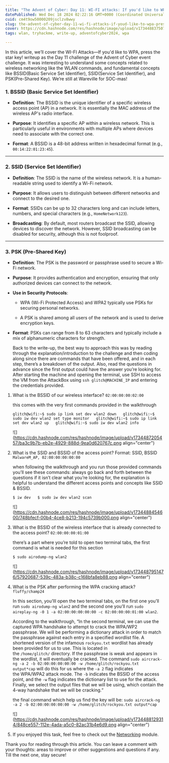 ```yaml
---
title: "The Advent of Cyber: Day 11: WI-FI attacks: If you'd like to WPA, press the star key! (TryHackMe)"
datePublished: Wed Dec 18 2024 02:22:16 GMT+0000 (Coordinated Universal Time)
cuid: cm4t9ow50000209jsclzv8wwy
slug: the-advent-of-cyber-day-11-wi-fi-attacks-if-youd-like-to-wpa-press-the-star-key-tryhackme
cover: https://cdn.hashnode.com/res/hashnode/image/upload/v1734488375070/e8ff0d65-19eb-4c77-9007-add64ba6eb4d.png
tags: wlan, tryhackme, write-up, adventofcyber2024, wpa

---
```


In this article, we’ll cover the WI-FI Attacks—If you'd like to WPA, press the star key! writeup as the Day 11 challenge of the Advent of Cyber event challenge. It was interesting to understand some concepts related to wireless networking like the WLAN commands, and fundamental concepts like BSSID(Basic Service Set Identifier), SSID(Service Set Identifier), and PSK(Pre-Shared Key). We’re still at Wareville for SOC-mas!

### 1\. **BSSID (Basic Service Set Identifier)**

* **Definition**: The BSSID is the unique identifier of a specific wireless access point (AP) in a network. It is essentially the MAC address of the wireless AP's radio interface.
    
* **Purpose**: It identifies a specific AP within a wireless network. This is particularly useful in environments with multiple APs where devices need to associate with the correct one.
    
* **Format**: A BSSID is a 48-bit address written in hexadecimal format (e.g., `00:14:22:01:23:45`).
    

---

### 2\. **SSID (Service Set Identifier)**

* **Definition**: The SSID is the name of the wireless network. It is a human-readable string used to identify a Wi-Fi network.
    
* **Purpose**: It allows users to distinguish between different networks and connect to the desired one.
    
* **Format**: SSIDs can be up to 32 characters long and can include letters, numbers, and special characters (e.g., `HomeNetwork123`).
    
* **Broadcasting**: By default, most routers broadcast the SSID, allowing devices to discover the network. However, SSID broadcasting can be disabled for security, although this is not foolproof.
    

---

### 3\. **PSK (Pre-Shared Key)**

* **Definition**: The PSK is the password or passphrase used to secure a Wi-Fi network.
    
* **Purpose**: It provides authentication and encryption, ensuring that only authorized devices can connect to the network.
    
* **Use in Security Protocols**:
    
    * WPA (Wi-Fi Protected Access) and WPA2 typically use PSKs for securing personal networks.
        
    * A PSK is shared among all users of the network and is used to derive encryption keys.
        
* **Format**: PSKs can range from 8 to 63 characters and typically include a mix of alphanumeric characters for strength.  
    
    Back to the write-up, the best way to approach this was by reading through the explanation/introduction to the challenge and then coding along since there are commands that have been offered, and in each step, there’s a breakdown of the output. Also, read the questions in advance since the first output could have the answer you’re looking for. After starting the machine and opening the terminal, use SSH to access the VM from the AttackBox using `ssh glitch@MACHINE_IP` and entering the credentials provided.
    

1. What is the BSSID of our wireless interface? `02:00:00:00:02:00`  
      
    this comes with the very first commands provided in the walkthrough  
      
    `glitch@wifi:~$ sudo ip link set dev wlan2 down   glitch@wifi:~$ sudo iw dev wlan2 set type monitor   glitch@wifi:~$ sudo ip link set dev wlan2 up   glitch@wifi:~$ sudo iw dev wlan2 info`
    
    ![](https://cdn.hashnode.com/res/hashnode/image/upload/v1734487205457/ba3c9b7b-eb2e-4929-888d-9ea0d620767c.png align="center")
    
2. What is the SSID and BSSID of the access point? Format: SSID, BSSID `MalwareM_AP, 02:00:00:00:00:00`  
      
    when following the walkthrough and you run those provided commands you’ll see these commands: always go back and forth between the questions if it isn’t clear what you’re looking for, the explanation is helpful to understand the different access points and concepts like SSID & BSSID.  
      
    `$ iw dev   $ sudo iw dev wlan2 scan`
    
    ![](https://cdn.hashnode.com/res/hashnode/image/upload/v1734488454600/748bfecf-00b4-4ce8-b213-194c5739b000.png align="center")
    
3. What is the BSSID of the wireless interface that is already connected to the access point? `02:00:00:00:01:00`  
      
    there’s a part where you’re told to open two terminal tabs, the first command is what is needed for this section  
      
    `$ sudo airodump-ng wlan2`
    
    ![](https://cdn.hashnode.com/res/hashnode/image/upload/v1734487951476/57920687-539c-483a-b38c-c168bfa8eb88.png align="center")
    
4. What is the PSK after performing the WPA cracking attack? `fluffy/champ24`  
      
    In this section, you’lll open the two terminal tabs, on the first one you’ll run `sudo airodump-ng wlan2` and the second one you’ll run `sudo aireplay-ng -0 1 -a 02:00:00:00:00:00 -c 02:00:00:00:01:00 wlan2`.  
      
    According to the walkthrough, “In the second terminal, we can use the captured WPA handshake to attempt to crack the WPA/WP2 passphrase. We will be performing a dictionary attack in order to match the passphrase against each entry in a specified wordlist file. A shortened version of the infamous `rockyou.txt` wordlist has already been provided for us to use. This is located in the `/home/glitch/` directory. If the passphrase is weak and appears in the wordlist, it will eventually be cracked. The command `sudo aircrack-ng -a 2 -b 02:00:00:00:00:00 -w /home/glitch/rockyou.txt output*cap` will do this for us where the `-a 2` flag indicates the WPA/WPA2 attack mode. The `-b` indicates the BSSID of the access point, and the `-w` flag indicates the dictionary list to use for the attack. Finally, we select the output files that we will be using, which contain the 4-way handshake that we will be cracking.“  
      
    the final command which help us find the key will be: `sudo aircrack-ng -a 2 -b 02:00:00:00:00:00 -w /home/glitch/rockyou.txt output*cap`
    
    ![](https://cdn.hashnode.com/res/hashnode/image/upload/v1734488129314/848ce557-112e-4ada-a5c0-82ac31b4e6d9.png align="center")
    
5. If you enjoyed this task, feel free to check out the [Networking](https://tryhackme.com/module/networking) module.
    

Thank you for reading through this article. You can leave a comment with your thoughts: areas to improve or other suggestions and questions if any. Till the next one, stay secure!